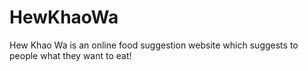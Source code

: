 # HewKhaoWa
Hew Khao Wa is an online food suggestion website which suggests to people what they want to eat!
